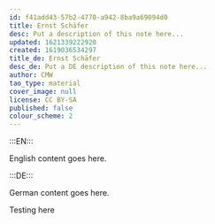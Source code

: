 ```yaml
---
id: f41add43-57b2-4770-a942-8ba9a69094d0
title: Ernst Schäfer
desc: Put a description of this note here...
updated: 1621339222920
created: 1619036534297
title_de: Ernst Schäfer
desc_de: Put a DE description of this note here...
author: CMW
tao_type: material
cover_image: null
license: CC BY-SA
published: false
colour_scheme: 2
---
```


:::EN:::

English content goes here.

:::DE:::

German content goes here.

Testing here
